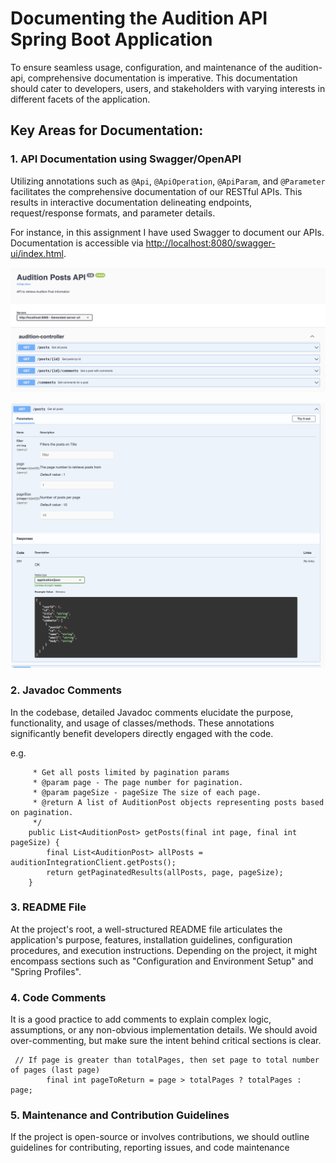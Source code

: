 # Documenting the Audition API Spring Boot Application

To ensure seamless usage, configuration, and maintenance of the audition-api, comprehensive documentation is imperative. This documentation should cater to developers, users, and stakeholders with varying interests in different facets of the application.

## Key Areas for Documentation:

### 1. API Documentation using Swagger/OpenAPI
Utilizing annotations such as `@Api`, `@ApiOperation`, `@ApiParam`, and `@Parameter` facilitates the comprehensive documentation of our RESTful APIs. This results in interactive documentation delineating endpoints, request/response formats, and parameter details.

For instance, in this assignment I have used Swagger to document our APIs. Documentation is accessible via [http://localhost:8080/swagger-ui/index.html](http://localhost:8080/swagger-ui/index.html).

![Audition APIs](images/swagger-apis.png)

![GET posts API](images/posts-api.png)

### 2. Javadoc Comments
In the codebase, detailed Javadoc comments elucidate the purpose, functionality, and usage of classes/methods. These annotations significantly benefit developers directly engaged with the code.

e.g. 
```    /**
     * Get all posts limited by pagination params
     * @param page - The page number for pagination.
     * @param pageSize - pageSize The size of each page.
     * @return A list of AuditionPost objects representing posts based on pagination.
     */
    public List<AuditionPost> getPosts(final int page, final int pageSize) {
        final List<AuditionPost> allPosts =  auditionIntegrationClient.getPosts();
        return getPaginatedResults(allPosts, page, pageSize);
    }
```

### 3. README File
At the project's root, a well-structured README file articulates the application's purpose, features, installation guidelines, configuration procedures, and execution instructions.
Depending on the project, it might encompass sections such as "Configuration and Environment Setup" and "Spring Profiles".

### 4. Code Comments
It is a good practice to add comments to explain complex logic, assumptions, or any non-obvious implementation details.
We should avoid over-commenting, but make sure the intent behind critical sections is clear.

```       
 // If page is greater than totalPages, then set page to total number of pages (last page)
        final int pageToReturn = page > totalPages ? totalPages : page;
```

### 5. Maintenance and Contribution Guidelines
If the project is open-source or involves contributions, we should outline guidelines for contributing, reporting issues, and code maintenance